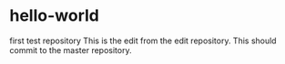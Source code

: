 # hello-world
first test repository
This is the edit from the edit repository. This should commit to the master repository.
